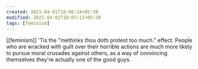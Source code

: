 ```yaml
---
created: 2021-04-01T18:06:24+05:30
modified: 2021-04-01T18:07:11+05:30
tags: [feminism]
---
```

[[feminism]]
 'Tis the "methinks thou doth protest too much." effect. People who are wracked with guilt over their horrible actions are much more likely to pursue moral crusades against others, as a way of convincing themselves they're actually one of the good guys. 

